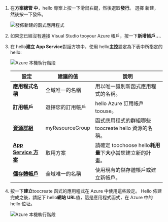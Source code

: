 1. 在**方案總管 中**，hello 專案上按一下滑鼠右鍵，然後選取**發行**。 選擇 新建，然後按一下發佈。 

    ![發佈新建的函式應用程式](./media/functions-vstools-publish/functions-vstools-publish-new-function-app.png)

2. 如果您已經沒有連接 Visual Studio tooyour Azure 帳戶，按一下**新增帳戶...**.  

3. 在 hello**建立 App Service**對話方塊中，使用 hello**主控**設定為下表中所指定的 hello: 

    ![Azure 本機執行階段](./media/functions-vstools-publish/functions-vstools-publish.png)

    | 設定      | 建議的值  | 說明                                |
    | ------------ |  ------- | -------------------------------------------------- |
    | **應用程式名稱** | 全域唯一的名稱 | 用以唯一識別新函式應用程式的名稱。 |
    | **訂用帳戶** | 選擇您的訂用帳戶 | hello Azure 訂用帳戶 toouse。 |
    | **[資源群組](../articles/azure-resource-manager/resource-group-overview.md)** | myResourceGroup |  函式應用程式的群組哪些 toocreate hello 資源的名稱。 |
    | **[App Service 方案](../articles/azure-functions/functions-scale.md)** | 取用方案 | 請確定 toochoose hello**耗用量**下**大小**當您建立新的計畫。  |
    | **[儲存體帳戶](../articles/storage/common/storage-create-storage-account.md#create-a-storage-account)** | 全域唯一的名稱 | 使用現有的儲存體帳戶或建立新帳戶。   |

4. 按一下**建立**toocreate 函式的應用程式在 Azure 中使用這些設定。 Hello 佈建完成之後，請記下 hello**網站 URL**值，這是應用程式函式，在 Azure 中的 hello 位址。 

    ![Azure 本機執行階段](./media/functions-vstools-publish/functions-vstools-publish-profile.png)
